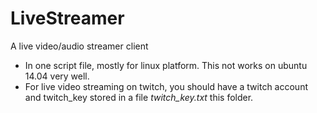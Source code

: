 LiveStreamer
============
A live video/audio streamer client

* In one script file, mostly for linux platform. This not works on ubuntu 14.04 very well.
* For live video streaming on twitch, you should have a twitch account and twitch_key stored in a file *twitch_key.txt* this folder.
